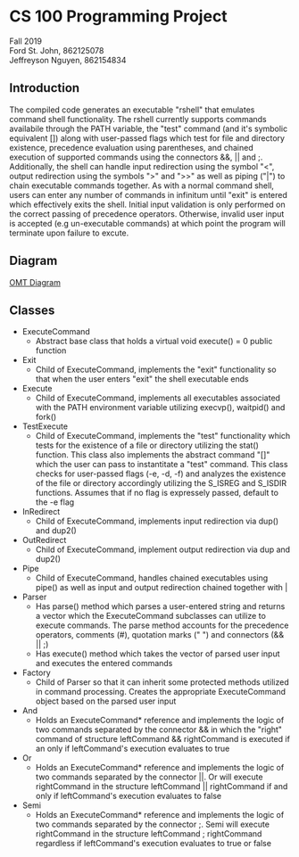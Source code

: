 # CS 100 Programming Project
Fall 2019  
Ford St. John, 862125078  
Jeffreyson Nguyen, 862154834

## Introduction
The compiled code generates an executable "rshell" that emulates command shell functionality.  The rshell currently supports commands availabile through the PATH variable, the "test" command (and it's symbolic equivalent []) along with user-passed flags which test for file and directory existence, precedence evaluation using parentheses, and chained execution of supported commands using the connectors &&, || and ;.  Additionally, the shell can handle input redirection using the symbol "<", output redirection using the symbols ">" and ">>" as well as piping ("|") to chain executable commands together.  As with a normal command shell, users can enter any number of commands in infinitum until "exit" is entered which effectively exits the shell.  Initial input validation is only performed on the correct passing of precedence operators.  Otherwise, invalid user input is accepted (e.g un-executable commands) at which point the program will terminate upon failure to excute.

## Diagram
[OMT Diagram](https://github.com/cs100/assignment-assign_jeff_ford/blob/master/images/Rshell%20OMT%20.png)

## Classes
* ExecuteCommand
  * Abstract base class that holds a virtual void execute() = 0 public function
* Exit
  * Child of ExecuteCommand, implements the "exit" functionality so that when the user enters "exit" the shell executable ends
* Execute
  * Child of ExecuteCommand, implements all executables associated with the PATH environment variable utilizing execvp(), waitpid() and fork()
* TestExecute
  * Child of ExecuteCommand, implements the "test" functionality which tests for the existence of a file or directory utilizing the stat() function.  This class also implements the abstract command "[]" which the user can pass to instantitate a "test" command.  This class checks for user-passed flags (-e, -d, -f) and analyzes the existence of the file or directory accordingly utilizing the S_ISREG and S_ISDIR functions.  Assumes that if no flag is expressely passed, default to the -e flag
* InRedirect
  * Child of ExecuteCommand, implements input redirection via dup() and dup2()
* OutRedirect
  * Child of ExecuteCommand, implement output redirection via dup and dup2()
* Pipe
  * Child of ExecuteCommand, handles chained executables using pipe() as well as input and output redirection chained together with |
* Parser
  * Has parse() method which parses a user-entered string and returns a vector<string> which the ExecuteCommand subclasses can utilize to execute commands.  The parse method accounts for the precedence operators, comments (#), quotation marks (" ") and connectors (&& || ;)
  * Has execute() method which takes the vector<string> of parsed user input and executes the entered commands
* Factory
  * Child of Parser so that it can inherit some protected methods utilized in command processing.  Creates the appropriate ExecuteCommand object based on the parsed user input
* And
  * Holds an ExecuteCommand* reference and implements the logic of two commands separated by the connector && in which the "right" command of structure leftCommand && rightCommand is executed if an only if leftCommand's execution evaluates to true
* Or
  * Holds an ExecuteCommand* reference and implements the logic of two commands separated by the connector ||.  Or will execute rightCommand in the structure leftCommand || rightCommand if and only if leftCommand's execution evaluates to false
* Semi
  * Holds an ExecuteCommand* reference and implements the logic of two commands separated by the connector ;.  Semi will execute rightCommand in the structure leftCommand ; rightCommand regardless if leftCommand's execution evaluates to true or false
 

